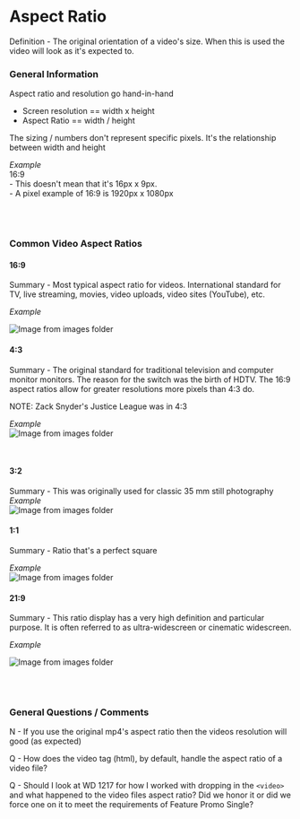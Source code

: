 # Aspect Ratio

Definition - The original orientation of a video's size. When this is used the video will look as it's expected to.



### General Information

Aspect ratio and resolution go hand-in-hand

- Screen resolution == width x height
- Aspect Ratio == width / height

The sizing / numbers don't represent specific pixels. It's the relationship between width and height

*Example*  
16:9  
	- This doesn't mean that it's 16px x 9px.  
	- A pixel example of 16:9 is 1920px x 1080px 

<br><br>

### Common Video Aspect Ratios 

#### 16:9 
Summary - Most typical aspect ratio for videos. International standard for TV, live streaming, movies, video uploads, video sites (YouTube), etc.  

*Example*  

![Image from images folder](/frontend-development/aspect-ratio/aspect-ratio_16-9_example.png)


#### 4:3 
Summary - The original standard for traditional television and computer monitor monitors. The reason for the switch was the birth of HDTV. The 16:9 aspect ratios allow for greater resolutions more pixels than 4:3 do.  

NOTE: Zack Snyder's Justice League was in 4:3

*Example*  
![Image from images folder](/frontend-development/aspect-ratio/aspect-ratio_4-3_example.png)

<br>

#### 3:2
Summary -  This was originally used for classic 35 mm still photography
*Example*  
![Image from images folder](/frontend-development/aspect-ratio/aspect-ratio_3-2_example.png)


#### 1:1
Summary - Ratio that's a perfect square

*Example*  
![Image from images folder](/frontend-development/aspect-ratio/aspect-ratio_1-1_example.png)




#### 21:9
Summary - This ratio display has a very high definition and particular purpose. It is often referred to as ultra-widescreen or cinematic widescreen.

*Example*  

![Image from images folder](/frontend-development/aspect-ratio/aspect-ratio_21-9_example.png)

<br><br>

### General Questions / Comments

N - If you use the original mp4's aspect ratio then the videos resolution will good (as expected)

Q - How does the video tag (html), by default, handle the aspect ratio of a video file? 

Q - Should I look at WD 1217 for how I worked with dropping in the `<video>` and what happened to the video files aspect ratio? Did we honor it or did we force one on it to meet the requirements of Feature Promo Single?